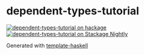 # dependent-types-tutorial
[![dependent-types-tutorial on hackage](https://img.shields.io/hackage/v/dependent-types-tutorial)](http://hackage.haskell.org/package/dependent-types-tutorial)
[![dependent-types-tutorial on Stackage Nightly](https://stackage.org/package/dependent-types-tutorial/badge/nightly)](https://stackage.org/nightly/package/dependent-types-tutorial)

Generated with [template-haskell](https://github.com/jonascarpay/template-haskell)
